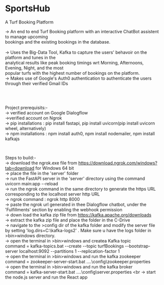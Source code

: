 # SportsHub
A Turf Booking Platform <br>

-> An end to end Turf Booking platform with an interactive ChatBot assistent to manage upcoming  <br>
bookings and the existing bookings in the database. <br>
<br>
-> Uses the Big-Data Tool, Kafka to capture the users' behavoir on the platform and tunes in the  <br>
analytical results like peak booking timings wrt Morning, Afternoons, Evening, Night, and the most <br>
popular turfs with the highest number of bookings on the platform.  <br>
-> Makes use of Google's Auth0 authentication to authenticate the users through their verified Gmail IDs <br>

<br>
<br>

Project prerequisits:- <br>
-> verified account on Google Dialogflow <br>
->verified account on Ngrok <br>
-> pip installations : pip install fastapi, pip install uvicorn(pip install uvicorn wheel, alternatively) <br>
-> npm installations : npm install auth0, npm install nodemailer, npm install kafkajs <br>

<br>

Steps to build:- <br>
-> download the ngrok.exe file from https://download.ngrok.com/windows?tab=download for Windows 64 bit <br>
-> place the file in the 'server' folder <br>
-> run the FastAPI server in the 'server' directory using the command uvicorn main:app --reload <br>
-> run the ngrok command in the same directory to generate the https URL corresponding to the localhost server http URL <br>
-> ngrok command : ngrok http 8000 <br>
-> paste the ngrok url generated in thee Dialogflow chatbot, under the 'Fulfillments' section by enabling the webhook permission <br>
-> down load the kafka zip file from https://kafka.apache.org/downloads <br>
-> extract the kafka zip file and place the folder in the C-Drive <br>
-> navigate to the >config dir of the kafka folder and modify the server file by setting 'log.dirs=C:\kafka-logs2' . Make sure u have the logs folder in >bin>windows directory. <br>
-> open the terminal in >bin>windows and createa Kafka topic <br>
       command = kafka-topics.bat --create --topic turfBookings --bootstrap-server localhost:9092 --partitions 1 --replication-factor 1 <br>
-> open the terminal in >bin>windows and run the kafka zookeeper <br>
       command = zookeeper-server-start.bat ..\..\config\zookeeper.properties <br>
-> open the terminal in >bin>windows and run the kafka broker <br>
       command = kafka-server-start.bat ..\..\config\server.properties <br
-> start the node.js server and run the React app
